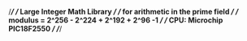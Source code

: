 /*********************************************/
/* Large Integer Math Library                */
/* for arithmetic in the prime field         */
/* modulus = 2^256 - 2^224 + 2^192 + 2^96 -1 */
/* CPU: Microchip PIC18F2550                 */
/*********************************************/ 
